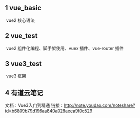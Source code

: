 ## 1 vue_basic

​	vue2 核心语法

## 2 vue_test

​	vue2 组件化编程、脚手架使用、vuex 插件、vue-router 插件

## 3 vue3_test

​	vue3 框架

## 4 有道云笔记

文档：Vue3入门到精通
链接：http://note.youdao.com/noteshare?id=b6809b79d196aa840a028aeea9f0c529
